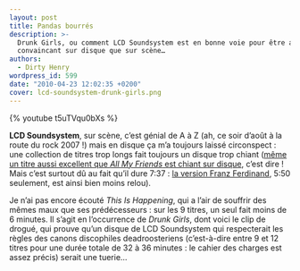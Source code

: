 ```yaml
---
layout: post
title: Pandas bourrés
description: >-
  Drunk Girls, ou comment LCD Soundsystem est en bonne voie pour être aussi
  convaincant sur disque que sur scène…
authors:
  - Dirty Henry
wordpress_id: 599
date: "2010-04-23 12:02:35 +0200"
cover: lcd-soundsystem-drunk-girls.png
---
```


{% youtube t5uTVqu0bXs %}

**LCD Soundsystem**, sur scène, c’est génial de A à Z (ah, ce soir d’août à la
route du rock 2007 !) mais en disque ça m’a toujours laissé circonspect : une
collection de titres trop longs fait toujours un disque trop chiant
([même un titre aussi excellent que _All My Friends_ est chiant sur disque](http://www.youtube.com/watch?v=dL79-7oo9Xc),
c’est dire ! Mais c’est surtout dû au fait qu’il dure 7:37 :
[la version Franz Ferdinand](http://www.youtube.com/watch?v=IbTAFqnZkL0), 5:50
seulement, est ainsi bien moins relou).

Je n’ai pas encore écouté _This Is Happening_, qui a l’air de souffrir des mêmes
maux que ses prédécesseurs : sur les 9 titres, un seul fait moins de 6 minutes.
Il s’agit en l’occurrence de _Drunk Girls_, dont voici le clip de drogué, qui
prouve qu’un disque de LCD Soundsystem qui respecterait les règles des canons
discophiles deadroosteriens (c’est-à-dire entre 9 et 12 titres pour une durée
totale de 32 à 36 minutes : le cahier des charges est assez précis) serait une
tuerie…
